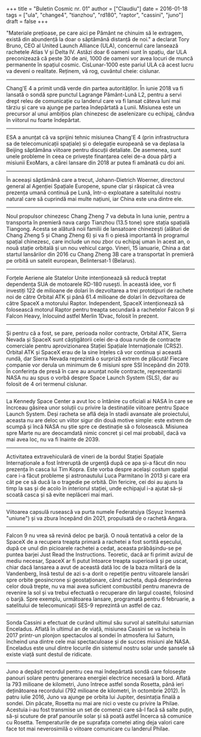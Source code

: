 +++
title = "Buletin Cosmic nr. 01"
author = ["Claudiu"]
date = 2016-01-18
tags = ["ula", "change4", "tianzhou", "rd180", "raptor", "cassini", "juno"]
draft = false
+++

"Materiale prețioase, pe care aici pe Pământ ne chinuim să le extragem, există din abundență la doar o săptămână distanță de noi." a declarat Tory Bruno, CEO al United Launch Alliance (ULA), concernul care lansează rachetele Atlas V și Delta IV. Astăzi doar 6 oameni sunt în spațiu, dar ULA preconizează că peste 30 de ani, 1000 de oameni vor avea locuri de muncă permanente în spațiul cosmic. CisLunar-1000 este pariul ULA că acest lucru va deveni o realitate. Reținem, vă rog, cuvântul cheie: cislunar.

---

Chang'E 4 a primit undă verde din partea autorităților. În iunie 2018 va fi lansată o sondă spre punctul Lagrange Pământ-Lună L2, pentru a servi drept releu de comunicație cu landerul care va fi lansat câteva luni mai târziu și care va ajunge pe partea îndepărtată a Lunii. Misiunea este un precursor al unui ambițios plan chinezesc de aselenizare cu echipaj, cândva în viitorul nu foarte îndepărtat.

---

ESA a anunțat că va sprijini tehnic misiunea Chang'E 4 (prin infrastructura sa de telecomunicații spațiale) și o delegație europeană se va deplasa la Beijing săptămâna viitoare pentru discuții detaliate. De asemenea, sunt unele probleme în ceea ce privește finanțarea celei de-a doua părți a misiunii ExoMars, a cărei lansare din 2018 ar putea fi amânată cu doi ani.

---

În aceeași săptămână care a trecut, Johann-Dietrich Woerner, directorul general al Agenției Spațiale Europene, spune clar și răspicat că vrea prezența umană continuă pe Lună, într-o exploatare a satelitului nostru natural care să cuprindă mai multe națiuni, iar China este una dintre ele.

---

Noul propulsor chinezesc Chang Zheng 7 va debuta în luna iunie, pentru a transporta în premieră nava cargo Tianzhou (13.5 tone) spre stația spațială Tiangong. Acesta se alătură noii familii de lansatoare chinezești (alături de Chang Zheng 5 și Chang Zheng 6) și va fi o piesă importantă în programul spațial chinezesc, care include un nou zbor cu echipaj uman în acest an, o nouă stație orbitală și un nou vehicul cargo. Vineri, 15 ianuarie, China a dat startul lansărilor din 2016 cu Chang Zheng 3B care a transportat în premieră pe orbită un satelit european, Belintersat-1 (Belarus).

---

Forțele Aeriene ale Statelor Unite intenționează să reducă treptat dependența SUA de motoarele RD-180 rusești. În această idee, vor fi investiți 122 de milioane de dolari în dezvoltarea a trei prototipuri de rachete noi de către Orbital ATK și până 61.4 milioane de dolari în dezvoltarea de către SpaceX a motorului Raptor. Independent, SpaceX intenționează să folosească motorul Raptor pentru treapta secundară a rachetelor Falcon 9 și Falcon Heavy, înlocuind astfel Merlin 1Dvac, folosit în prezent.

---

Și pentru că a fost, se pare, perioada noilor contracte, Orbital ATK, Sierra Nevada și SpaceX sunt câștigătorii celei de-a doua runde de contracte comerciale pentru aprovizionarea Stației Spațiale Internaționale (CRS2‬). Orbital ATK și SpaceX erau de la sine înțeles că vor continua și această rundă, dar Sierra Nevada reprezintă o surpriză extrem de plăcută! Fiecare companie vor derula un minimum de 6 misiuni spre SSI începând din 2019. În conferința de presă în care au anunțat noile contracte, reprezentanții NASA nu au spus o vorbă despre Space Launch System (SLS), dar au folosit de 4 ori termenul cislunar.

---

La Kennedy Space Center a avut loc o întânire cu oficiali ai NASA în care se încrceau găsirea unor soluții cu privire la destinațiile viitoare pentru Space Launch System. Deși racheta se află deja în stadii avansate ale proiectului, aceasta nu are deloc un viitor sigur din două motive simple: este extrem de scumpă și încă NASA nu știe spre ce destinație să o folosească. Misiunea spre Marte nu are deocamdată nimic concret și cel mai probabil, dacă va mai avea loc, nu va fi înainte de 2039.

---

Activitatea extravehiculară de vineri de la bordul Stației Spațiale Internaționale a fost întreruptă de urgență după ce apa și-a făcut din nou prezența în casca lui Tim Kopra. Este vorba despre același costum spațial care i-a făcut probleme și astronautului Luca Parmitano în 2013 și care era cât pe ce să ducă la o tragedie pe orbită. Din fericire, cei doi au ajuns la timp la sas și de acolo în interiorul stației, unde echipajul i-a ajutat să-și scoată casca și să evite neplăceri mai mari.

---

Viitoarea capsulă rusească va purta numele Federatsiya (Soyuz însemnă "uniune") și va zbura începând din 2021, propulsată de o rachetă Angara.

---

Falcon 9 nu vrea să revină deloc pe barjă. O nouă tentativă a celor de la SpaceX de a recupera treapta primară a rachetei a fost sortită eșecului, după ce unul din picioarele rachetei a cedat, aceasta prăbășindu-se pe puntea barjei Just Read the Instructions. Teoretic, dacă ar fi primit avizul de mediu necesar, SpaceX ar fi putut întoarce treapta superioară și pe uscat, chiar dacă lansarea a avut de această dată loc de la baza militară de la Vandenberg, însă testul de azi s-a dorit o repetiție pentru viitoarele lansări spre orbite geosincrone și geostaționare, când racheta, după desprinderea celor două trepte, nu va mai avea suficient combustibil pentru manevra de revenire la sol și va trebui efectuată o recuperare din largul coastei, folosind o barjă. Spre exemplu, următoarea lansare, programată pentru 6 februarie, a satelitului de telecomunicații SES-9 reprezintă un astfel de caz.

---

Sonda Cassini a efectuat de curând ultimul său survol al satelitului saturnian Enceladus. Aflată în ultimul an de viață, misiunea Cassini se va încheia în 2017 printr-un plonjon spectaculos al sondei în atmosfera lui Saturn, încheind una dintre cele mai spectaculoase și de succes misiuni ale NASA. Enceladus este unul dintre locurile din sistemul nostru solar unde șansele să existe viață sunt destul de ridicate.

---

Juno a depășit recordul pentru cea mai îndepărtată sondă care folosește panouri solare pentru generarea energiei electrice necesară la bord. Aflată la 793 milioane de kilometri, Juno întrece astfel sonda Rosetta, până ieri deținătoarea recordului (792 milioane de kilometri, în octombrie 2012). În patru iulie 2016, Juno va ajunge pe orbita lui Jupiter, desintația finală a sondei. Din păcate, Rosetta nu mai are nici o veste cu privire la Philae. Acestuia i-au fost transmise un set de comenzi care să-l facă să salte puțin, să-și scuture de praf panourile solar și să poată astfel încerca să comunice cu Rosetta. Temperaturile de pe suprafața cometei ating deja valori care face tot mai neverosimilă o viitoare comunicare cu landerul Philae.